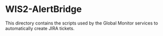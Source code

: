 # WIS2-AlertBridge

This directory contains the scripts used by the Global Monitor services to automatically create JIRA tickets.
